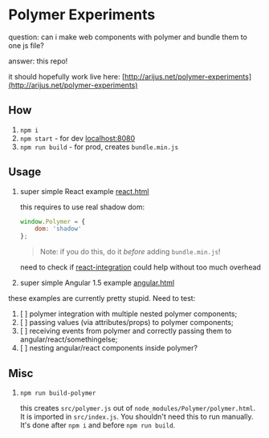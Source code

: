 # Polymer Experiments

question: can i make web components with polymer and bundle them to one js file?

answer: this repo! 

it should hopefully work live here: [http://arijus.net/polymer-experiments](http://arijus.net/polymer-experiments)

## How

1. `npm i`
1. `npm start` - for dev [localhost:8080](http://localhost:8080)
1. `npm run build` - for prod, creates `bundle.min.js`

## Usage

1. super simple React example [react.html](react.html)

    this requires to use real shadow dom:
    ```js
    window.Polymer = {
        dom: 'shadow'
    };
    ```
    > Note: if you do this, do it *before* adding `bundle.min.js`!

    need to check if [react-integration](https://github.com/webcomponents/react-integration) could help without too much overhead

2. super simple Angular 1.5 example [angular.html](angular.html)

these examples are currently pretty stupid. Need to test:

1. [ ] polymer integration with multiple nested polymer components;
1. [ ] passing values (via attributes/props) to polymer components;
1. [ ] receiving events from polymer and correctly passing them to angular/react/somethingelse;
1. [ ] nesting angular/react components inside polymer?

## Misc

1. `npm run build-polymer`

   this creates `src/polymer.js` out of `node_modules/Polymer/polymer.html`. It is imported in `src/index.js`. You shouldn't need this to run manually. It's done after `npm i` and before `npm run build`.

